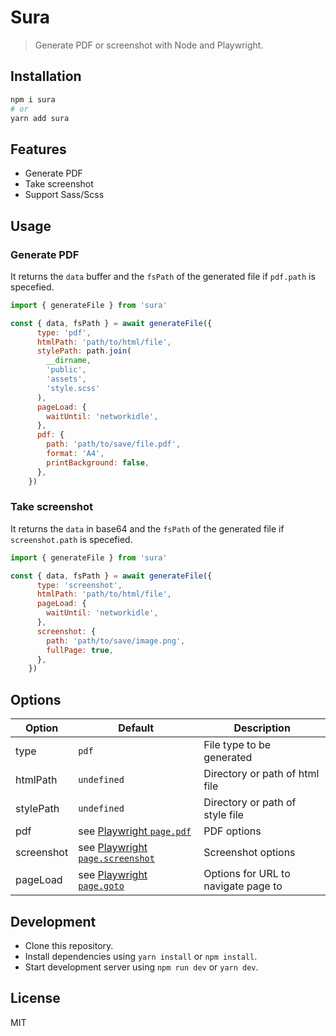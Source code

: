 # Sura
> Generate PDF or screenshot with Node and Playwright.

## Installation

```bash
npm i sura
# or
yarn add sura
```
## Features
* Generate PDF
* Take screenshot
* Support Sass/Scss
## Usage

### Generate PDF
It returns the `data` buffer and the `fsPath` of the generated file if `pdf.path` is specefied. 

```js
import { generateFile } from 'sura'

const { data, fsPath } = await generateFile({
      type: 'pdf',
      htmlPath: 'path/to/html/file',
      stylePath: path.join(
        __dirname,
        'public',
        'assets',
        'style.scss'
      ),
      pageLoad: {
        waitUntil: 'networkidle',
      },
      pdf: {
        path: 'path/to/save/file.pdf',
        format: 'A4',
        printBackground: false,
      },
    })

```
### Take screenshot
It returns the `data` in base64 and the `fsPath` of the generated file if `screenshot.path` is specefied. 

```js
import { generateFile } from 'sura'

const { data, fsPath } = await generateFile({
      type: 'screenshot',
      htmlPath: 'path/to/html/file',
      pageLoad: {
        waitUntil: 'networkidle',
      },
      screenshot: {
        path: 'path/to/save/image.png',
        fullPage: true,
      },
    })

```
## Options

| Option | Default | Description |
|--------|---------|-------------|
| type | `pdf` | File type to be generated |
| htmlPath | `undefined` | Directory or path of html file |
| stylePath | `undefined` | Directory or path of style file |
| pdf | see [Playwright `page.pdf`](https://playwright.dev/docs/api/class-page?_highlight=pdf#pagepdfoptions) | PDF options |
| screenshot | see [Playwright `page.screenshot`](https://playwright.dev/docs/api/class-page#pagescreenshotoptions) | Screenshot options |
| pageLoad | see [Playwright `page.goto`](https://playwright.dev/docs/api/class-page?_highlight=goto#pagegotourl-options) | Options for URL to navigate page to |

## Development
- Clone this repository.
- Install dependencies using `yarn install` or `npm install`.
- Start development server using `npm run dev` or `yarn dev`.

## License

MIT